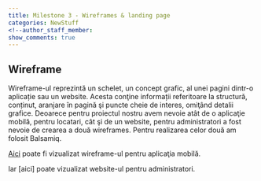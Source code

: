 ```yaml
---
title: Milestone 3 - Wireframes & landing page
categories: NewStuff
<!--author_staff_member:
show_comments: true
---
```


## Wireframe
Wireframe-ul reprezintă un schelet, un concept grafic, al unei pagini dintr-o aplicație sau un website. Acesta conţine informații referitoare la structură, conținut, aranjare în pagină şi puncte cheie de interes, omiţând detalii grafice.
Deoarece pentru proiectul nostru avem nevoie atât de o aplicaţie mobilă, pentru locatari, cât şi de un website, pentru administratori a fost nevoie de crearea a două wireframes.
Pentru realizarea celor două am folosit Balsamiq.

[Aici](https://balsamiq.cloud/subyp15/p3mqx5g) poate fi vizualizat wireframe-ul pentru aplicaţia mobilă.

Iar [aici] poate vizualizat website-ul pentru administratori.
